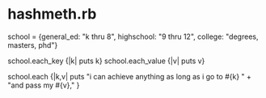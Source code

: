 hashmeth.rb
===========

school = {general_ed: "k thru 8",
			highschool: "9 thru 12",
			college: "degrees, masters, phd"}

school.each_key {|k| puts k}
school.each_value {|v| puts v}

school.each {|k,v| puts "i can achieve anything as long as i go to #{k} " +
		"and pass my #{v}," }
